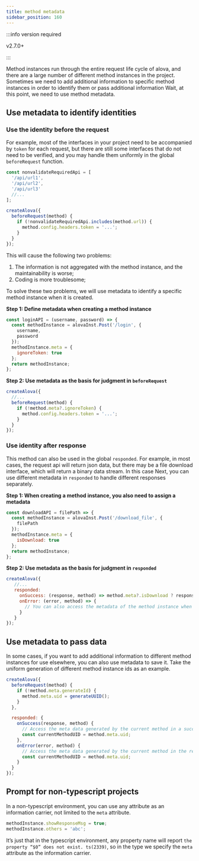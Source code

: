 ```yaml
---
title: method metadata
sidebar_position: 160
---
```


:::info version required

v2.7.0+

:::

Method instances run through the entire request life cycle of alova, and there are a large number of different method instances in the project. Sometimes we need to add additional information to specific method instances in order to identify them or pass additional information Wait, at this point, we need to use method metadata.

## Use metadata to identify identities

### Use the identity before the request

For example, most of the interfaces in your project need to be accompanied by `token` for each request, but there are still some interfaces that do not need to be verified, and you may handle them uniformly in the global `beforeRequest` function.

```javascript
const nonvalidateRequiredApi = [
  '/api/url1',
  '/api/url2',
  '/api/url3'
  //...
];

createAlova({
  beforeRequest(method) {
    if (!nonvalidateRequiredApi.includes(method.url)) {
      method.config.headers.token = '...';
    }
  }
});
```

This will cause the following two problems:

1. The information is not aggregated with the method instance, and the maintainability is worse;
2. Coding is more troublesome;

To solve these two problems, we will use metadata to identify a specific method instance when it is created.

**Step 1: Define metadata when creating a method instance**

```javascript
const loginAPI = (username, password) => {
  const methodInstance = alovaInst.Post('/login', {
    username,
    password
  });
  methodInstance.meta = {
    ignoreToken: true
  };
  return methodInstance;
};
```

**Step 2: Use metadata as the basis for judgment in `beforeRequest`**

```javascript
createAlova({
  //...
  beforeRequest(method) {
    if (!method.meta?.ignoreToken) {
      method.config.headers.token = '...';
    }
  }
});
```

### Use identity after response

This method can also be used in the global `responded`. For example, in most cases, the request api will return json data, but there may be a file download interface, which will return a binary data stream. In this case Next, you can use different metadata in `responded` to handle different responses separately.

**Step 1: When creating a method instance, you also need to assign a metadata**

```javascript
const downloadAPI = filePath => {
  const methodInstance = alovaInst.Post('/download_file', {
    filePath
  });
  methodInstance.meta = {
    isDownload: true
  };
  return methodInstance;
};
```

**Step 2: Use metadata as the basis for judgment in `responded`**

```javascript
createAlova({
   //...
   responded:
     onSuccess: (response, method) => method.meta?.isDownload ? response.blob() : response.json()
     onError: (error, method) => {
       // You can also access the metadata of the method instance when responding to errors
     }
   }
});
```

## Use metadata to pass data

In some cases, if you want to add additional information to different method instances for use elsewhere, you can also use metadata to save it. Take the uniform generation of different method instance ids as an example.

```javascript
createAlova({
  beforeRequest(method) {
    if (!method.meta.generateId) {
      method.meta.uid = generateUUID();
    }
  },

  responded: {
    onSuccess(response, method) {
      // Access the meta data generated by the current method in a successful request
      const currentMethodUID = method.meta.uid;
    },
    onError(error, method) {
      // Access the meta data generated by the current method in the request failure
      const currentMethodUID = method.meta.uid;
    }
  }
});
```

## Prompt for non-typescript projects

In a non-typescript environment, you can use any attribute as an information carrier, not limited to the `meta` attribute.

```javascript
methodInstance.showResponseMsg = true;
methodInstance.others = 'abc';
```

It’s just that in the typescript environment, any property name will report `the property “$0” does not exist. ts(2339)`, so in the type we specify the `meta` attribute as the information carrier.
